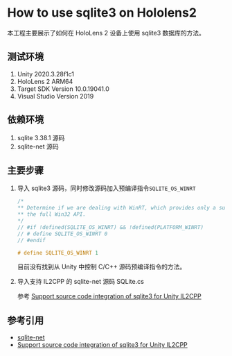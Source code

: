 # How to use sqlite3 on Hololens2

本工程主要展示了如何在 HoloLens 2 设备上使用 sqlite3 数据库的方法。

## 测试环境

1. Unity 2020.3.28f1c1
1. HoloLens 2 ARM64
1. Target SDK Version 10.0.19041.0
1. Visual Studio Version 2019

## 依赖环境

1. sqlite 3.38.1 源码
1. sqlite-net 源码

## 主要步骤

1. 导入 sqlite3 源码，同时修改源码加入预编译指令`SQLITE_OS_WINRT`

    ```c
    /*
    ** Determine if we are dealing with WinRT, which provides only a subset of
    ** the full Win32 API.
    */
    // #if !defined(SQLITE_OS_WINRT) && !defined(PLATFORM_WINRT)
    // # define SQLITE_OS_WINRT 0
    // #endif

    # define SQLITE_OS_WINRT 1
    ```

    目前没有找到从 Unity 中控制 C/C++ 源码预编译指令的方法。

1. 导入支持 IL2CPP 的 sqlite-net 源码 SQLite.cs

    参考 [Support source code integration of sqlite3 for Unity IL2CPP](https://github.com/praeclarum/sqlite-net/pull/1104)

## 参考引用

* [sqlite-net](https://github.com/praeclarum/sqlite-net)
* [Support source code integration of sqlite3 for Unity IL2CPP](https://github.com/praeclarum/sqlite-net/pull/1104)
